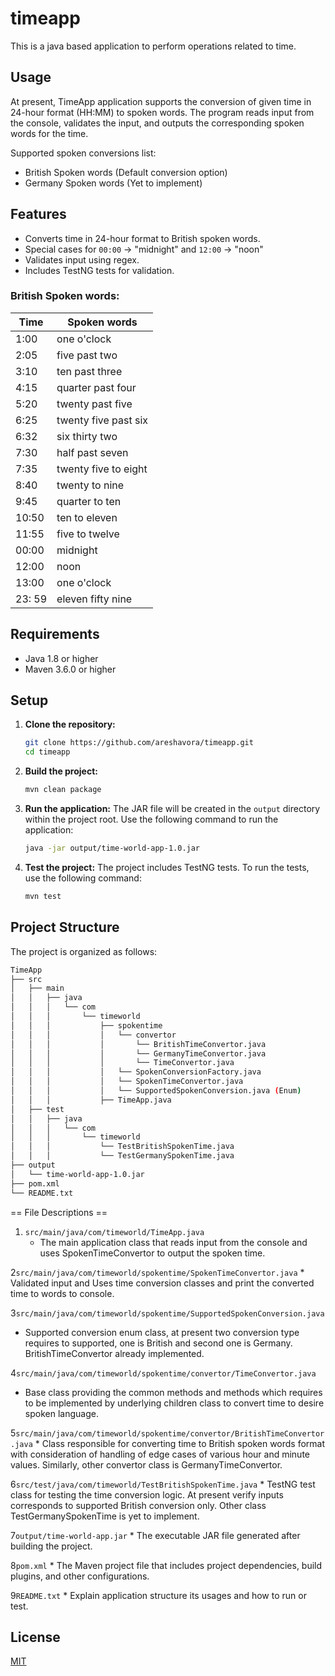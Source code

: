 # timeapp
This is a java based application to perform operations related to time.

## Usage

At present, TimeApp application supports the conversion of given time in 24-hour format (HH:MM) to spoken words. The program reads input from the console, validates the input, and outputs the corresponding spoken words for the time.


Supported spoken conversions list:

* British Spoken words (Default conversion option)
* Germany Spoken words (Yet to implement)

## Features
- Converts time in 24-hour format to British spoken words.
- Special cases for `00:00` -> "midnight" and `12:00` -> "noon"
- Validates input using regex.
- Includes TestNG tests for validation.

### British Spoken words:
| Time  | Spoken words |
|-------| --- |
| 1:00  | one o'clock |
| 2:05  | five past two |
| 3:10  | ten past three |
| 4:15  | quarter past four |
| 5:20  | twenty past five |
| 6:25  | twenty five past six |
| 6:32  | six thirty two |
| 7:30  | half past seven |
| 7:35  | twenty five to eight |
|8:40 | twenty to nine |
|9:45 | quarter to ten |
|10:50 | ten to eleven |
| 11:55 | five to twelve |
| 00:00 | midnight |
| 12:00 | noon |
| 13:00 | one o'clock |
| 23: 59 | eleven fifty nine |


## Requirements
- Java 1.8 or higher
- Maven 3.6.0 or higher

## Setup

1. **Clone the repository:**
    ```sh
    git clone https://github.com/areshavora/timeapp.git
    cd timeapp
    ```

2. **Build the project:**
    ```sh
    mvn clean package
    ```

3. **Run the application:**
   The JAR file will be created in the `output` directory within the project root. Use the following command to run the application:
    ```sh
    java -jar output/time-world-app-1.0.jar
    ```

4. **Test the project:**
   The project includes TestNG tests. To run the tests, use the following command:
    ```sh
    mvn test
    ```

## Project Structure
The project is organized as follows:

```bash
TimeApp
├── src
│   ├── main
│   │   ├── java
│   │   │   └── com
│   │   │       └── timeworld
│   │   │           ├── spokentime
│   │   │           │   └── convertor
│   │   │           │       └── BritishTimeConvertor.java
│   │   │           │       └── GermanyTimeConvertor.java
│   │   │           │       └── TimeConvertor.java
│   │   │           │   └── SpokenConversionFactory.java
│   │   │           │   └── SpokenTimeConvertor.java
│   │   │           │   └── SupportedSpokenConversion.java (Enum)
│   │   │           ├── TimeApp.java
│   ├── test
│   │   ├── java
│   │   │   └── com
│   │   │       └── timeworld
│   │   │           └── TestBritishSpokenTime.java
│   │   │           └── TestGermanySpokenTime.java
├── output
│   └── time-world-app-1.0.jar
├── pom.xml
└── README.txt
```

== File Descriptions ==

1. `src/main/java/com/timeworld/TimeApp.java`
    * The main application class that reads input from the console and uses SpokenTimeConvertor to output the spoken time.

2`src/main/java/com/timeworld/spokentime/SpokenTimeConvertor.java`
    * Validated input and Uses time conversion classes and print the converted time to words to console.

3`src/main/java/com/timeworld/spokentime/SupportedSpokenConversion.java`
   * Supported conversion enum class, at present two conversion type requires to supported, one is British and second one is Germany. BritishTimeConvertor already implemented.
   
4`src/main/java/com/timeworld/spokentime/convertor/TimeConvertor.java`
   * Base class providing the common methods and methods which requires to be implemented by underlying children class to convert time to desire spoken language.

5`src/main/java/com/timeworld/spokentime/convertor/BritishTimeConvertor.java`
    * Class responsible for converting time to British spoken words format with consideration of handling of edge cases of various hour and minute values. Similarly, other convertor class is GermanyTimeConvertor.

6`src/test/java/com/timeworld/TestBritishSpokenTime.java`
    * TestNG test class for testing the time conversion logic. At present verify inputs corresponds to supported British conversion only. Other class TestGermanySpokenTime is yet to implement.

7`output/time-world-app.jar`
    * The executable JAR file generated after building the project.

8`pom.xml`
    * The Maven project file that includes project dependencies, build plugins, and other configurations.

9`README.txt`
    * Explain application structure its usages and how to run or test.


## License

[MIT](https://choosealicense.com/licenses/mit/)
